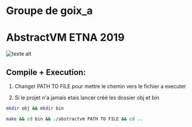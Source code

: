 # Groupe de goix_a

# AbstractVM ETNA 2019

![texte alt](https://www.cidj.com/sites/default/files/styles/full_offre/public/2019-07/etna%20logo_0.png?itok=jYO5-50N 'Logo ETNA')

## Compile + Execution:

1. Changer PATH TO FILE pour mettre le chemin vers le fichier a executer

2. Si le projet n'a jamais etais lancer créé les dossier obj et bin

```bash
mkdir obj && mkdir bin

make && cd bin && ./abstractvm PATH TO FILE && cd ..
```
